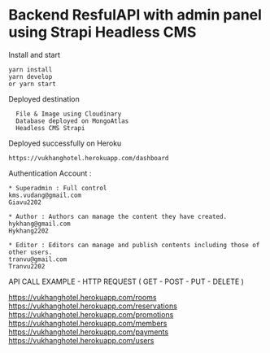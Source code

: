 # Backend ResfulAPI with admin panel using Strapi Headless CMS
Install and start
```
yarn install
yarn develop
or yarn start
```

Deployed destination
```
  File & Image using Cloudinary
  Database deployed on MongoAtlas
  Headless CMS Strapi
```

Deployed successfully on Heroku 
```
https://vukhanghotel.herokuapp.com/dashboard
```

Authentication Account : 
```
* Superadmin : Full control
kms.vudang@gmail.com 
Giavu2202

* Author : Authors can manage the content they have created.
hykhang@gmail.com
Hykhang2202

* Editor : Editors can manage and publish contents including those of other users.
tranvu@gmail.com
Tranvu2202
```
API CALL EXAMPLE - HTTP REQUEST ( GET - POST - PUT - DELETE )

https://vukhanghotel.herokuapp.com/rooms <br>
https://vukhanghotel.herokuapp.com/reservations <br>
https://vukhanghotel.herokuapp.com/promotions <br>
https://vukhanghotel.herokuapp.com/members <br>
https://vukhanghotel.herokuapp.com/payments <br>
https://vukhanghotel.herokuapp.com/users <br>

